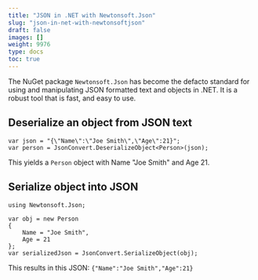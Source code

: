 ```yaml
---
title: "JSON in .NET with Newtonsoft.Json"
slug: "json-in-net-with-newtonsoftjson"
draft: false
images: []
weight: 9976
type: docs
toc: true
---
```


The NuGet package `Newtonsoft.Json` has become the defacto standard for using and manipulating JSON formatted text and objects in .NET. It is a robust tool that is fast, and easy to use.

## Deserialize an object from JSON text
    var json = "{\"Name\":\"Joe Smith\",\"Age\":21}";
    var person = JsonConvert.DeserializeObject<Person>(json);
    
This yields a `Person` object with Name "Joe Smith" and Age 21.
    

## Serialize object into JSON
    using Newtonsoft.Json;

    var obj = new Person
    {
        Name = "Joe Smith",
        Age = 21
    };
    var serializedJson = JsonConvert.SerializeObject(obj);

This results in this JSON: `{"Name":"Joe Smith","Age":21}`

